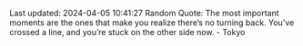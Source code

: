 Last updated: 2024-04-05 10:41:27
Random Quote: The most important moments are the ones that make you realize there’s no turning back. You’ve crossed a line, and you’re stuck on the other side now. - Tokyo